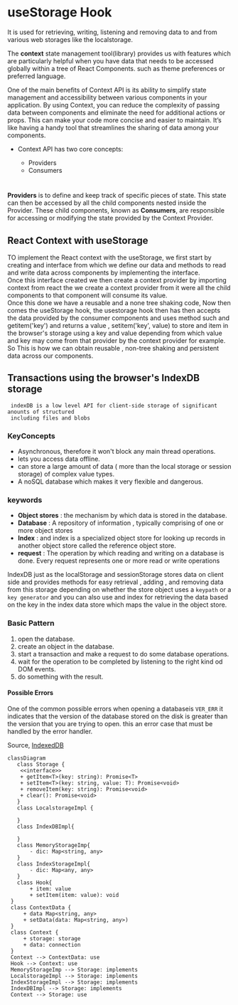 
# useStorage Hook

It is used for retrieving, writing, listening and removing data to and from various web storages like the localstorage.<br>

The **context** state management tool(library) provides us with features which are particularly helpful when you have data that needs to be accessed globally within a tree of React Components. such as theme preferences or preferred language.

One of the main benefits of Context API is its ability to simplify state management and accessibility between various components in your application. By using Context, you can reduce the complexity of passing data between components and eliminate the need for additional actions or props. This can make your code more concise and easier to maintain. It’s like having a handy tool that streamlines the sharing of data among your components.

* Context API has two core concepts:


  - Providers
  - Consumers
  #


**Providers** is to define and keep track of specific pieces of state. This state can then be accessed by all the child components nested inside the Provider. These child components, known as **Consumers**, are responsible for accessing or modifying the state provided by the Context Provider.


## React Context with useStorage

TO implement the React context with the useStorage, we first start by creating and interface from which we define our data
and methods to read and write data across components by implementing the interface.<br>
Once this interface created we then create a context provider by importing context from react the we create a context provider from
it were all the child components to that component will consume its value.<br>
Once this done we have a reusable and a none tree shaking code, Now then comes the useStorage hook, the usestorage hook then
has then accepts the data provided by the consumer components and uses method such and getitem('key') and returns a value , setitem('key', value)
to store and item in the browser's storage using a key and value depending from which value and key may come from that provider by the
context provider for example.
So This is how we can obtain reusable , non-tree shaking and persistent data across our components.<br>

## Transactions using the browser's IndexDB storage
     indexDB is a low level API for client-side storage of significant anounts of structured
     including files and blobs

### KeyConcepts
+ Asynchronous, therefore it won't block any main thread operations.
+ lets you access data offline.
+ can store a large amount of data ( more than the local storage or session storage) of complex value types.
+ A noSQL database which makes it very flexible and dangerous.

### keywords
+ **Object stores** : the mechanism by which data is stored in the database.
+ **Database** : A repository of information , typically comprising of one or more object stores
+ **Index** :  and index is a specialized object store for looking up records in another object store called the reference object store.
+ **request** : The operation by which reading and writing on a database is done. Every request represents one or more read or write operations

IndexDB just as the localStorage and sessionStorage stores data on client side and provides methods for easy retrieval , adding , and removing data from this storage
depending on whether the store object uses a ```keypath``` or a ``` key generator``` and you can also use and index for retrieving the data based on the key in the index data store which
maps the value in the object store.

### Basic Pattern
1. open the database.
2. create an object in the database.
3. start a transaction and make a request to do some database operations.
4. wait for the operation to be completed by listening to the right kind od DOM events.
5. do something with the result.

#### Possible Errors
One of the common possible errors when opening a databaseis ```VER_ERR``` it indicates that the version of the database stored on the
disk is greater than the version that you are trying to open. this an error case that must be handled by the
error handler.

Source, [IndexedDB](https://developer.mozilla.org/en-US/docs/Web/API/IndexedDB_API/Using_IndexedDB
)
 ```mermaid
 classDiagram
    class Storage {
     <<interface>>
     + getItem<T>(key: string): Promise<T>
     + setItem<T>(key: string, value: T): Promise<void>
     + removeItem(key: string): Promise<void>
     + clear(): Promise<void>
    }
    class LocalstorageImpl {

    }
    class IndexDBImpl{

    }
    class MemoryStorageImp{
        - dic: Map<string, any>
    }
    class IndexStorageImpl{
        - dic: Map<any, any>
    }
    class Hook{
        + item: value
        + setItem(item: value): void
  }
  class ContextData {
      + data Map<string, any>
      + setData(data: Map<string, any>)
  }
  class Context {
      + storage: storage
      + data: connection
  }
  Context --> ContextData: use
  Hook --> Context: use
  MemoryStorageImp --> Storage: implements
  LocalstorageImpl --> Storage: implements
  IndexStorageImpl --> Storage: implements
  IndexDBImpl --> Storage: implements
  Context --> Storage: use
 ```

